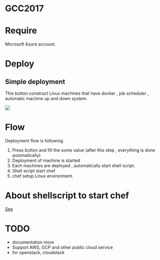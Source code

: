 # GCC2017

# Require

Microsoft Azure account.

# Deploy



## Simple deployment

This button construct Linux machines that have
docker , job scheduler , automatic machine up and down system.

<a href="https://portal.azure.com/#create/Microsoft.Template/uri/https%3A%2F%2Fraw.githubusercontent.com%2Fmanabuishii%2Fazure-files%2Fmaster%2FNFS_SGE%2Fazuredeploy.json" target="_blank">
    <img src="http://azuredeploy.net/deploybutton.png"/>
</a>

# Flow

Deployment flow is following

1. Press button and fill the some value (after this step , everything is done automatically)
1. Deployment of machine is started
1. Each machines are deployed , automatically start shell script.
5. Shell script start chef
6. chef setup Linux environment.

# About shellscript to start chef

[See](https://github.com/manabuishii/azure-files)

# TODO

* documentation more
* Support AWS, GCP and other public cloud service
* for openstack, cloudstack
